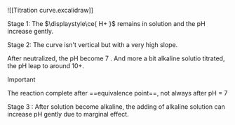 ![[Titration curve.excalidraw]]

Stage 1: The $\displaystyle\ce{ H+ }$ remains in solution and the pH increase gently.


Stage 2: The curve isn't vertical but with a very high slope.

After neutralized, the pH become 7 . And more a bit alkaline solutio titrated, the pH leap to around 10+.
> [!IMPORTANT]
> The reaction complete after ==equivalence point==, not always after pH = 7

Stage 3 : After solution become alkaline, the adding of alkaline solution can increase pH gently due to marginal effect.

